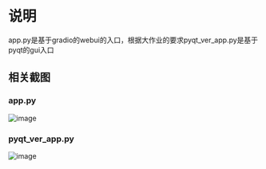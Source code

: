 # 说明
app.py是基于gradio的webui的入口，根据大作业的要求pyqt_ver_app.py是基于pyqt的gui入口

## 相关截图
### app.py
![image](https://github.com/zhaoyang-1998/AI_Homework/blob/main/Homework3/Screenshot%20from%202023-05-27%2016-45-22.png)
### pyqt_ver_app.py
![image](https://github.com/zhaoyang-1998/AI_Homework/blob/main/Homework3/Screenshot%20from%202023-05-27%2016-45-45.png)